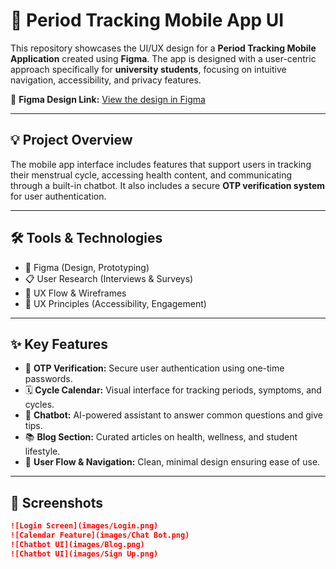 # 📱 Period Tracking Mobile App UI

This repository showcases the UI/UX design for a **Period Tracking Mobile Application** created using **Figma**. The app is designed with a user-centric approach specifically for **university students**, focusing on intuitive navigation, accessibility, and privacy features.

🔗 **Figma Design Link:** [View the design in Figma](https://www.figma.com/design/48sB2AloFpE7vxa6aszUCQ/Untitled?node-id=0-1&t=8lJlaMz3tMpNxpPx-1)

---

## 💡 Project Overview

The mobile app interface includes features that support users in tracking their menstrual cycle, accessing health content, and communicating through a built-in chatbot. It also includes a secure **OTP verification system** for user authentication.

---

## 🛠 Tools & Technologies

- 🎨 Figma (Design, Prototyping)
- 📋 User Research (Interviews & Surveys)
- 🔁 UX Flow & Wireframes
- 🧠 UX Principles (Accessibility, Engagement)

---

## ✨ Key Features

- 🔐 **OTP Verification:** Secure user authentication using one-time passwords.
- 🗓️ **Cycle Calendar:** Visual interface for tracking periods, symptoms, and cycles.
- 🤖 **Chatbot:** AI-powered assistant to answer common questions and give tips.
- 📚 **Blog Section:** Curated articles on health, wellness, and student lifestyle.
- 🔄 **User Flow & Navigation:** Clean, minimal design ensuring ease of use.

---

## 📸 Screenshots 



```markdown
![Login Screen](images/Login.png)
![Calendar Feature](images/Chat Bot.png)
![Chatbot UI](images/Blog.png)
![Chatbot UI](images/Sign Up.png)
